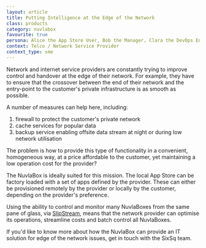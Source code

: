 ```yaml
---
layout: article
title: Putting Intelligence at the Edge of the Network
class: products
category: nuvlabox
favourite: true
persona: Alice the App Store User, Bob the Manager, Clara the DevOps Engineer
context: Telco / Network Service Provider
context_type: sme
---
```


Network and internet service providers are constantly trying to improve control and handover at the edge of their network. For example, they have to ensure that the crossover between the end of their network and the entry-point to the customer's private infrastructure is as smooth as possible.

A number of measures can help here, including:

1. firewall to protect the customer's private network
2. cache services for popular data
3. backup service enabling offsite data stream at night or during low network utilisation

The problem is how to provide this type of functionality in a convenient, homogeneous way, at a price affordable to the customer, yet maintaining a low operation cost for the provider?

The NuvlaBox is ideally suited for this mission. The local App Store can be factory loaded with a set of apps defined by the provider. These can either be provisioned remotely by the provider or locally by the customer, depending on the provider's preference.

Using the ability to control and monitor many NuvlaBoxes from the same pane of glass, via [SlipStream](/products/slipstream/), means that the network provider can optimise its operations, streamline costs and batch control all NuvlaBoxes.

If you'd like to know more about how the NuvlaBox can provide an IT solution for edge of the network issues, get in touch with the SixSq team.

